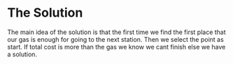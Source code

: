 # The Solution

The main idea of the solution is that the first time we find the first place that our gas is enough for going to the next station. Then we select the point as start. If total cost is more than the gas we know we cant finish else we have a solution.
